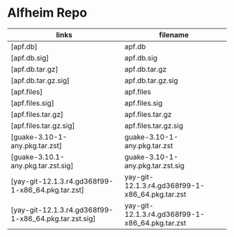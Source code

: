 # Alfheim Repo



| links | filename |
| --- | --- |
| [apf.db] | apf.db |
| [apf.db.sig] | apf.db.sig |
| [apf.db.tar.gz] | apf.db.tar.gz |
| [apf.db.tar.gz.sig] | apf.db.tar.gz.sig |
| [apf.files] | apf.files |
| [apf.files.sig] | apf.files.sig |
| [apf.files.tar.gz] | apf.files.tar.gz |
| [apf.files.tar.gz.sig] | apf.files.tar.gz.sig |
| [guake-3.10-1-any.pkg.tar.zst] | guake-3.10-1-any.pkg.tar.zst |
| [guake-3.10.1-any.pkg.tar.zst.sig] | guake-3.10-1-any.pkg.tar.zst.sig |
| [yay-git-12.1.3.r4.gd368f99-1-x86_64.pkg.tar.zst] | yay-git-12.1.3.r4.gd368f99-1-x86_64.pkg.tar.zst |
| [yay-git-12.1.3.r4.gd368f99-1-x86_64.pkg.tar.zst.sig] | yay-git-12.1.3.r4.gd368f99-1-x86_64.pkg.tar.zst |


